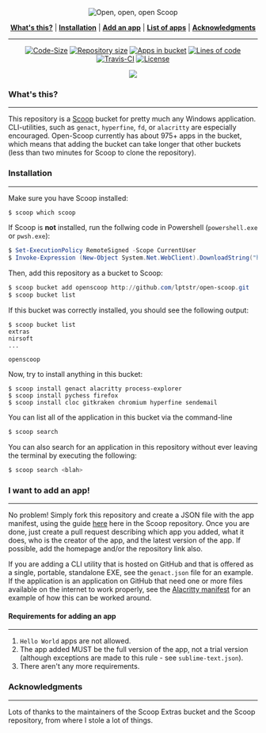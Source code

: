 <p align="center"><img src="https://kiedtl.surge.sh/img/open-scoop.png" alt="Open, open, open Scoop"/></p>
<p align="center">
<b><a href="https://github.com/Kiedtl/open-scoop#whats-this">What's this?</a></b>
|
<b><a href="https://github.com/Kiedtl/open-scoop#installation">Installation</a></b>
|
<b><a href="https://github.com/Kiedtl/open-scoop#i-want-to-add-an-app">Add an app</a></b>
|
<b><a href="https://github.com/Kiedtl/open-scoop#list-of-apps">List of apps</a></b>
|
<b><a href="https://github.com/Kiedtl/open-scoop#acknowledgments">Acknowledgments</a></b>
</p>

- - -
<p align="center"><a href="https://github.com/kiedtl/open-scoop"><img src="https://img.shields.io/github/languages/code-size/kiedtl/open-scoop.svg" alt="Code-Size" /></a>
<a href="https://github.com/kiedtl/open-scoop"><img src="https://img.shields.io/github/repo-size/kiedtl/open-scoop.svg" alt="Repository size" /></a>
<a href="https://github.com/kiedtl/open-scoop"><img src="https://img.shields.io/badge/apps-977-yellow.svg" alt="Apps in bucket" /></a>
 <a href="https://github.com/kiedtl/open-scoop"><img src="https://img.shields.io/badge/lines%20of%20code-34000%2B-yellow.svg" alt="Lines of code" /></a> <a href="https://travis-ci.org/Kiedtl/open-scoop"><img src="https://ci.appveyor.com/api/projects/status/q9p6ltk3vxr9ud1w?svg=true" alt="Travis-CI" /></a>
<a href="https://github.com/kiedtl/open-scoop/blob/master/LICENSE"><img src="https://img.shields.io/github/license/kiedtl/open-scoop.svg" alt="License" /></a>
</p><p align="center"><a href="http://spacemacs.org"><img src="https://cdn.rawgit.com/syl20bnr/spacemacs/442d025779da2f62fc86c2082703697714db6514/assets/spacemacs-badge.svg" /></a></p>

### What's this?
---
This repository is a [Scoop](http://scoop.sh/) bucket for pretty much any Windows application. CLI-utilities, such as `genact`, `hyperfine`, `fd`, or `alacritty` are especially encouraged. Open-Scoop currently has about 975+ apps in the bucket, which means that adding the bucket can take longer that other buckets (less than two minutes for Scoop to clone the repository).

### Installation
---
Make sure you have Scoop installed:
```powershell
$ scoop which scoop
```

If Scoop is **not** installed, run the follwing code in Powershell (`powershell.exe` or `pwsh.exe`):
```powershell
$ Set-ExecutionPolicy RemoteSigned -Scope CurrentUser
$ Invoke-Expression (New-Object System.Net.WebClient).DownloadString("http://get.scoop.sh"
```

Then, add this repository as a bucket to Scoop:
```powershell
$ scoop bucket add openscoop http://github.com/lptstr/open-scoop.git
$ scoop bucket list
```
If this bucket was correctly installed, you should see the following output:
```
$ scoop bucket list
extras
nirsoft
...

openscoop
```
Now, try to install anything in this bucket:
```
$ scoop install genact alacritty process-explorer
$ scoop install pychess firefox
$ scoop install cloc gitkraken chromium hyperfine sendemail
```

You can list all of the application in this bucket via the command-line
```powershell
$ scoop search
```

You can also search for an application in this repository without ever leaving the terminal by executing the following:
```powershell
$ scoop search <blah>
```

### I want to add an app!
---
No problem! Simply fork this repository and create a JSON file with the app manifest, using the guide [here](https://github.com/lukesampson/scoop/wiki/App-Manifests) here in the Scoop repository.
Once you are done, just create a pull request describing which app you added, what it does, who is the creator of the app, and the latest version of the app. If possible, add the homepage and/or the repository link also.

If you are adding a CLI utility that is hosted on GitHub and that is offered as a single, portable, standalone EXE, see the `genact.json` file for an example.
If the application is an application on GitHub that need one or more files available on the internet to work properly, see the [Alacritty manifest](https://github.com/Kiedtl/open-scoop/blob/be9fb4a6b72ae6b436512dad6336f598ed154c64/alacritty.json#L22) for an example of how this can be worked around.

#### Requirements for adding an app
---
1. `Hello World` apps are not allowed.
2. The app added MUST be the full version of the app, not a trial version (although exceptions are made to this rule - see `sublime-text.json`).
3. There aren't any more requirements.

### Acknowledgments
---
Lots of thanks to the maintainers of the Scoop Extras bucket and the
Scoop repository, from where I stole a lot of things.